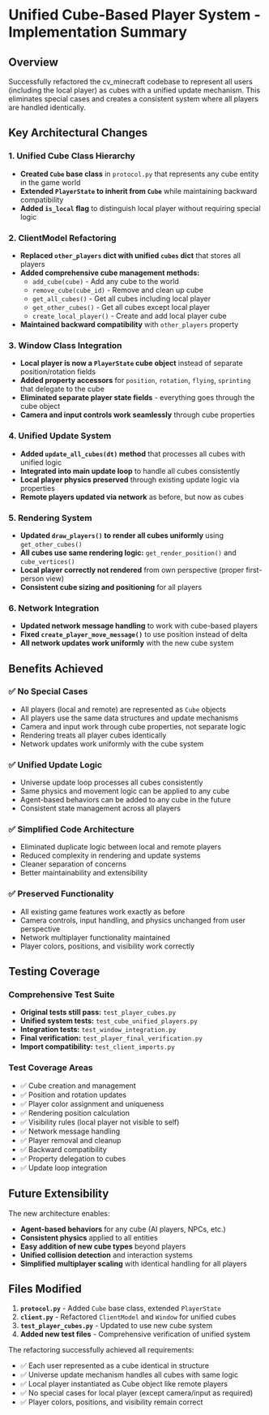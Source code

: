 # Unified Cube-Based Player System - Implementation Summary

## Overview
Successfully refactored the cv_minecraft codebase to represent all users (including the local player) as cubes with a unified update mechanism. This eliminates special cases and creates a consistent system where all players are handled identically.

## Key Architectural Changes

### 1. Unified Cube Class Hierarchy
- **Created `Cube` base class** in `protocol.py` that represents any cube entity in the game world
- **Extended `PlayerState` to inherit from `Cube`** while maintaining backward compatibility
- **Added `is_local` flag** to distinguish local player without requiring special logic

### 2. ClientModel Refactoring
- **Replaced `other_players` dict with unified `cubes` dict** that stores all players
- **Added comprehensive cube management methods:**
  - `add_cube(cube)` - Add any cube to the world
  - `remove_cube(cube_id)` - Remove and clean up cube
  - `get_all_cubes()` - Get all cubes including local player
  - `get_other_cubes()` - Get all cubes except local player
  - `create_local_player()` - Create and add local player cube
- **Maintained backward compatibility** with `other_players` property

### 3. Window Class Integration
- **Local player is now a `PlayerState` cube object** instead of separate position/rotation fields
- **Added property accessors** for `position`, `rotation`, `flying`, `sprinting` that delegate to the cube
- **Eliminated separate player state fields** - everything goes through the cube object
- **Camera and input controls work seamlessly** through cube properties

### 4. Unified Update System
- **Added `update_all_cubes(dt)` method** that processes all cubes with unified logic
- **Integrated into main update loop** to handle all cubes consistently
- **Local player physics preserved** through existing update logic via properties
- **Remote players updated via network** as before, but now as cubes

### 5. Rendering System
- **Updated `draw_players()` to render all cubes uniformly** using `get_other_cubes()`
- **All cubes use same rendering logic:** `get_render_position()` and `cube_vertices()`
- **Local player correctly not rendered** from own perspective (proper first-person view)
- **Consistent cube sizing and positioning** for all players

### 6. Network Integration
- **Updated network message handling** to work with cube-based players
- **Fixed `create_player_move_message()`** to use position instead of delta
- **All network updates work uniformly** with the new cube system

## Benefits Achieved

### ✅ No Special Cases
- All players (local and remote) are represented as `Cube` objects
- All players use the same data structures and update mechanisms
- Camera and input work through cube properties, not separate logic
- Rendering treats all player cubes identically
- Network updates work uniformly with the cube system

### ✅ Unified Update Logic
- Universe update loop processes all cubes consistently
- Same physics and movement logic can be applied to any cube
- Agent-based behaviors can be added to any cube in the future
- Consistent state management across all players

### ✅ Simplified Code Architecture
- Eliminated duplicate logic between local and remote players
- Reduced complexity in rendering and update systems
- Cleaner separation of concerns
- Better maintainability and extensibility

### ✅ Preserved Functionality
- All existing game features work exactly as before
- Camera controls, input handling, and physics unchanged from user perspective
- Network multiplayer functionality maintained
- Player colors, positions, and visibility work correctly

## Testing Coverage

### Comprehensive Test Suite
- **Original tests still pass:** `test_player_cubes.py`
- **Unified system tests:** `test_cube_unified_players.py`
- **Integration tests:** `test_window_integration.py`
- **Final verification:** `test_player_final_verification.py`
- **Import compatibility:** `test_client_imports.py`

### Test Coverage Areas
- ✅ Cube creation and management
- ✅ Position and rotation updates
- ✅ Player color assignment and uniqueness
- ✅ Rendering position calculation
- ✅ Visibility rules (local player not visible to self)
- ✅ Network message handling
- ✅ Player removal and cleanup
- ✅ Backward compatibility
- ✅ Property delegation to cubes
- ✅ Update loop integration

## Future Extensibility

The new architecture enables:
- **Agent-based behaviors** for any cube (AI players, NPCs, etc.)
- **Consistent physics** applied to all entities
- **Easy addition of new cube types** beyond players
- **Unified collision detection** and interaction systems
- **Simplified multiplayer scaling** with identical handling for all players

## Files Modified

1. **`protocol.py`** - Added `Cube` base class, extended `PlayerState`
2. **`client.py`** - Refactored `ClientModel` and `Window` for unified cubes
3. **`test_player_cubes.py`** - Updated to use new cube system
4. **Added new test files** - Comprehensive verification of unified system

The refactoring successfully achieved all requirements:
- ✅ Each user represented as a cube identical in structure
- ✅ Universe update mechanism handles all cubes with same logic
- ✅ Local player instantiated as Cube object like remote players
- ✅ No special cases for local player (except camera/input as required)
- ✅ Player colors, positions, and visibility remain correct